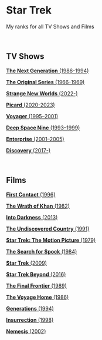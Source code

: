 # Star Trek

My ranks for all TV Shows and Films

<br>

## TV Shows

[**The Next Generation** (1986-1994)](https://www.themoviedb.org/tv/655-star-trek-the-next-generation?language=en-US)

[**The Original Series** (1966-1969)](https://www.themoviedb.org/tv/253-star-trek?language=en-US)

[**Strange New Worlds** (2022-)](https://www.themoviedb.org/tv/103516-star-trek-strange-new-worlds?language=en-US)

[**Picard** (2020-2023)](https://www.themoviedb.org/tv/85949-star-trek-picard?language=en-US)

[**Voyager** (1995–2001)](https://www.themoviedb.org/tv/1855-star-trek-voyager?language=en-US)

[**Deep Space Nine** (1993–1999)](https://www.themoviedb.org/tv/580-star-trek-deep-space-nine?language=en-US)

[**Enterprise** (2001–2005)](https://www.themoviedb.org/tv/314-star-trek-enterprise?language=en-US)

[**Discovery** (2017-)](https://www.themoviedb.org/tv/67198-star-trek-discovery?language=en-US)

<br>

## Films

[**First Contact** (1996)](https://www.themoviedb.org/movie/199-star-trek-first-contact?language=en-US)

[**The Wrath of Khan** (1982)](https://www.themoviedb.org/movie/154-star-trek-ii-the-wrath-of-khan?language=en-US)

[**Into Darkness** (2013)](https://www.themoviedb.org/movie/54138-star-trek-into-darkness?language=en-US)

[**The Undiscovered Country** (1991)](https://www.themoviedb.org/movie/174-star-trek-vi-the-undiscovered-country?language=en-US)

[**Star Trek: The Motion Picture** (1979)](https://www.themoviedb.org/movie/152-star-trek-the-motion-picture?language=en-US)

[**The Search for Spock** (1984)](https://www.themoviedb.org/movie/157-star-trek-iii-the-search-for-spock?language=en-US)

[**Star Trek** (2009)](https://www.themoviedb.org/movie/13475-star-trek?language=en-US)

[**Star Trek Beyond** (2016)](https://www.themoviedb.org/movie/188927-star-trek-beyond?language=en-US)

[**The Final Frontier** (1989)](https://www.themoviedb.org/movie/172-star-trek-v-the-final-frontier?language=en-US)

[**The Voyage Home** (1986)](https://www.themoviedb.org/movie/168-star-trek-iv-the-voyage-home?language=en-US)

[**Generations** (1994)](https://www.themoviedb.org/movie/193-star-trek-generations?language=en-US)

[**Insurrection** (1998)](https://www.themoviedb.org/movie/200-star-trek-insurrection?language=en-US)

[**Nemesis** (2002)](https://www.themoviedb.org/movie/201-star-trek-nemesis?language=en-US)

<br>

